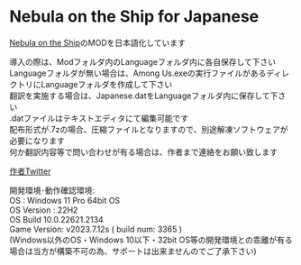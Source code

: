 # Nebula on the Ship for Japanese
[Nebula on the Ship](https://github.com/Dolly1016/Nebula/)のMODを日本語化しています

導入の際は、Modフォルダ内のLanguageフォルダ内に各自保存して下さい<br>
Languageフォルダが無い場合は、Among Us.exeの実行ファイルがあるディレクトリにLanguageフォルダを作成して下さい<br>
翻訳を実施する場合は、Japanese.datをLanguageフォルダ内に保存して下さい<br>
.datファイルはテキストエディタにて編集可能です<br>
配布形式が.7zの場合、圧縮ファイルとなりますので、別途解凍ソフトウェアが必要になります<br>
何か翻訳内容等で問い合わせが有る場合は、作者まで連絡をお願い致します

[作者Twitter](https://twitter.com/Umineko19930417)

開発環境･動作確認環境:<br>
OS : Windows 11 Pro 64bit OS<br>
OS Version : 22H2<br>
OS Build 10.0.22621.2134<br>
Game Version: v2023.7.12s ( build num: 3365 )<br>
(Windows以外のOS・Windows 10以下・32bit OS等の開発環境との乖離が有る場合は当方が構築不可の為、サポートは出来ませんのでご了承下さい)
